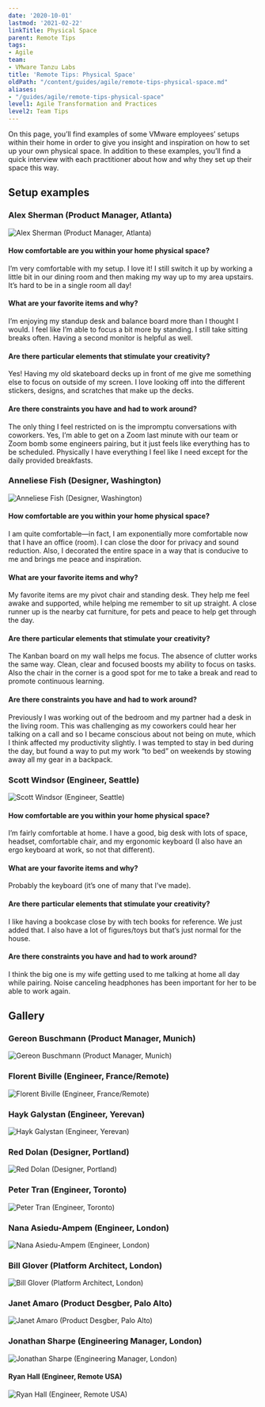 ```yaml
---
date: '2020-10-01'
lastmod: '2021-02-22'
linkTitle: Physical Space
parent: Remote Tips
tags:
- Agile
team:
- VMware Tanzu Labs
title: 'Remote Tips: Physical Space'
oldPath: "/content/guides/agile/remote-tips-physical-space.md"
aliases:
- "/guides/agile/remote-tips-physical-space"
level1: Agile Transformation and Practices
level2: Team Tips
---
```


On this page, you’ll find examples of some VMware employees’ setups within their home in order to give you insight and inspiration on how to set up your own physical space. In addition to these examples, you’ll find a quick interview with each practitioner about how and why they set up their space this way.

## Setup examples

### Alex Sherman (Product Manager, Atlanta)

![Alex Sherman (Product Manager, Atlanta)](images/alex-sherman.jpg)

#### How comfortable are you within your home physical space?

I’m very comfortable with my setup. I love it! I still switch it up by working a little bit in our dining room and then making my way up to my area upstairs. It’s hard to be in a single room all day!

#### What are your favorite items and why?

I’m enjoying my standup desk and balance board more than I thought I would. I feel like I’m able to focus a bit more by standing. I still take sitting breaks often. Having a second monitor is helpful as well.

#### Are there particular elements that stimulate your creativity?

Yes! Having my old skateboard decks up in front of me give me something else to focus on outside of my screen. I love looking off into the different stickers, designs, and scratches that make up the decks.

#### Are there constraints you have and had to work around?

The only thing I feel restricted on is the impromptu conversations with coworkers. Yes, I’m able to get on a Zoom last minute with our team or Zoom bomb some engineers pairing, but it just feels like everything has to be scheduled. Physically I have everything I feel like I need except for the daily provided breakfasts.

### Anneliese Fish (Designer, Washington)

![Anneliese Fish (Designer, Washington)](images/anneliese-fish.jpg)

#### How comfortable are you within your home physical space?

I am quite comfortable—in fact, I am exponentially more comfortable now that I have an office (room). I can close the door for privacy and sound reduction. Also, I decorated the entire space in a way that is conducive to me and brings me peace and inspiration.

#### What are your favorite items and why?

My favorite items are my pivot chair and standing desk. They help me feel awake and supported, while helping me remember to sit up straight. A close runner up is the nearby cat furniture, for pets and peace to help get through the day.

#### Are there particular elements that stimulate your creativity?

The Kanban board on my wall helps me focus. The absence of clutter works the same way. Clean, clear and focused boosts my ability to focus on tasks. Also the chair in the corner is a good spot for me to take a break and read to promote continuous learning.

#### Are there constraints you have and had to work around?

Previously I was working out of the bedroom and my partner had a desk in the living room. This was challenging as my coworkers could hear her talking on a call and so I became conscious about not being on mute, which I think affected my productivity slightly. I was tempted to stay in bed during the day, but found a way to put my work “to bed” on weekends by stowing away all my gear in a backpack.

### Scott Windsor (Engineer, Seattle)

![Scott Windsor (Engineer, Seattle)](images/scott-windsor.jpg)

#### How comfortable are you within your home physical space?

I’m fairly comfortable at home. I have a good, big desk with lots of space, headset, comfortable chair, and my ergonomic keyboard (I also have an ergo keyboard at work, so not that different).

#### What are your favorite items and why?

Probably the keyboard (it’s one of many that I’ve made).

#### Are there particular elements that stimulate your creativity?

I like having a bookcase close by with tech books for reference. We just added that. I also have a lot of figures/toys but that’s just normal for the house.

#### Are there constraints you have and had to work around?

I think the big one is my wife getting used to me talking at home all day while pairing. Noise canceling headphones has been important for her to be able to work again.

## Gallery

### Gereon Buschmann (Product Manager, Munich)

![Gereon Buschmann (Product Manager, Munich)](images/gereon-buschmann.jpg)

### Florent Biville (Engineer, France/Remote)

![Florent Biville (Engineer, France/Remote)](images/florent-biville.jpg)

### Hayk Galystan (Engineer, Yerevan)

![Hayk Galystan (Engineer, Yerevan)](images/hayk-galystan.jpg)

### Red Dolan (Designer, Portland)

![Red Dolan (Designer, Portland)](images/red-dolan.jpg)

### Peter Tran (Engineer, Toronto)

![Peter Tran (Engineer, Toronto)](images/peter-tran.jpg)

### Nana Asiedu-Ampem (Engineer, London)

![Nana Asiedu-Ampem (Engineer, London)](images/nana-asiedu.jpg)

### Bill Glover (Platform Architect, London)

![Bill Glover (Platform Architect, London)](images/bill-glover.jpg)

### Janet Amaro (Product Desgber, Palo Alto)

![Janet Amaro (Product Desgber, Palo Alto)](images/janet-amaro.jpg)

### Jonathan Sharpe (Engineering Manager, London)

![Jonathan Sharpe (Engineering Manager, London)](images/jonathan-sharpe.jpg)

#### Ryan Hall (Engineer, Remote USA)

![Ryan Hall (Engineer, Remote USA)](images/ryan-hall.jpg)

<script>
    $(document).ready(function () {
        // Take all images in the "remote-physical-space", and wrap them in
        // an <a> tag with appropriate attributes.
        // We do this instead of using HTML in the .md file because:
        // 1. It keeps the .md file nice and understandable
        // 2. The src of markdown images may be modified by Hugo at build time.
        //    Therefore, it should be used as a source of truth for paths, rather
        //    than hardcoding path in some HTML.
        $('img')
            .filter(function(_, element) {
                return $(element).attr('src').indexOf('remote-physical-space') !== -1;
            })
            .wrap(function() {
                var element = $(this);
                var src = element.attr('src');
                var title = element.attr('alt');

                return $('<a></a>')
                    .attr('href', src)
                    .attr('title', title)
                    .attr('rel', 'gallery');
            });

        // Make all those "<a>" tags part of a lightbox gallery
        $("a[rel='gallery']").fancybox();
    });

</script>